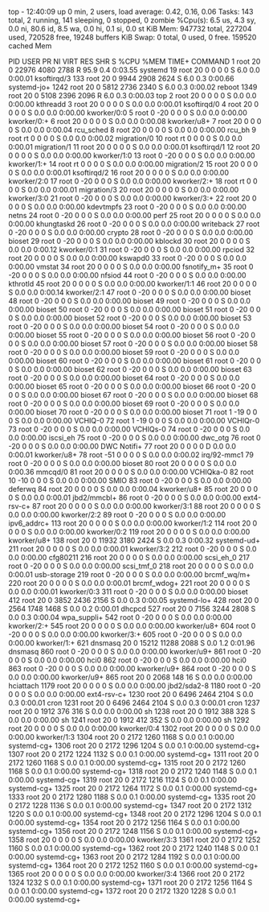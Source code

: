 top - 12:40:09 up 0 min,  2 users,  load average: 0.42, 0.16, 0.06
Tasks: 143 total,   2 running, 141 sleeping,   0 stopped,   0 zombie
%Cpu(s):  6.5 us,  4.3 sy,  0.0 ni, 80.6 id,  8.5 wa,  0.0 hi,  0.1 si,  0.0 st
KiB Mem:    947732 total,   227204 used,   720528 free,    19248 buffers
KiB Swap:        0 total,        0 used,        0 free.   159520 cached Mem

  PID USER      PR  NI    VIRT    RES    SHR S  %CPU %MEM     TIME+ COMMAND
    1 root      20   0   22976   4080   2788 R  95.9  0.4   0:03.55 systemd
   19 root      20   0       0      0      0 S   6.0  0.0   0:00.01 ksoftirqd/3
  133 root      20   0    9944   2908   2624 S   6.0  0.3   0:00.66 systemd-jo+
 1242 root      20   0    5812   2736   2340 S   6.0  0.3   0:00.02 reboot
 1349 root      20   0    5108   2396   2096 R   6.0  0.3   0:00.03 top
    2 root      20   0       0      0      0 S   0.0  0.0   0:00.00 kthreadd
    3 root      20   0       0      0      0 S   0.0  0.0   0:00.01 ksoftirqd/0
    4 root      20   0       0      0      0 S   0.0  0.0   0:00.00 kworker/0:0
    5 root       0 -20       0      0      0 S   0.0  0.0   0:00.00 kworker/0:+
    6 root      20   0       0      0      0 S   0.0  0.0   0:00.08 kworker/u8+
    7 root      20   0       0      0      0 S   0.0  0.0   0:00.04 rcu_sched
    8 root      20   0       0      0      0 S   0.0  0.0   0:00.00 rcu_bh
    9 root      rt   0       0      0      0 S   0.0  0.0   0:00.02 migration/0
   10 root      rt   0       0      0      0 S   0.0  0.0   0:00.01 migration/1
   11 root      20   0       0      0      0 S   0.0  0.0   0:00.01 ksoftirqd/1
   12 root      20   0       0      0      0 S   0.0  0.0   0:00.00 kworker/1:0
   13 root       0 -20       0      0      0 S   0.0  0.0   0:00.00 kworker/1:+
   14 root      rt   0       0      0      0 S   0.0  0.0   0:00.00 migration/2
   15 root      20   0       0      0      0 S   0.0  0.0   0:00.01 ksoftirqd/2
   16 root      20   0       0      0      0 S   0.0  0.0   0:00.00 kworker/2:0
   17 root       0 -20       0      0      0 S   0.0  0.0   0:00.00 kworker/2:+
   18 root      rt   0       0      0      0 S   0.0  0.0   0:00.01 migration/3
   20 root      20   0       0      0      0 S   0.0  0.0   0:00.00 kworker/3:0
   21 root       0 -20       0      0      0 S   0.0  0.0   0:00.00 kworker/3:+
   22 root      20   0       0      0      0 S   0.0  0.0   0:00.00 kdevtmpfs
   23 root       0 -20       0      0      0 S   0.0  0.0   0:00.00 netns
   24 root       0 -20       0      0      0 S   0.0  0.0   0:00.00 perf
   25 root      20   0       0      0      0 S   0.0  0.0   0:00.00 khungtaskd
   26 root       0 -20       0      0      0 S   0.0  0.0   0:00.00 writeback
   27 root       0 -20       0      0      0 S   0.0  0.0   0:00.00 crypto
   28 root       0 -20       0      0      0 S   0.0  0.0   0:00.00 bioset
   29 root       0 -20       0      0      0 S   0.0  0.0   0:00.00 kblockd
   30 root      20   0       0      0      0 S   0.0  0.0   0:00.12 kworker/0:1
   31 root       0 -20       0      0      0 S   0.0  0.0   0:00.00 rpciod
   32 root      20   0       0      0      0 S   0.0  0.0   0:00.00 kswapd0
   33 root       0 -20       0      0      0 S   0.0  0.0   0:00.00 vmstat
   34 root      20   0       0      0      0 S   0.0  0.0   0:00.00 fsnotify_m+
   35 root       0 -20       0      0      0 S   0.0  0.0   0:00.00 nfsiod
   44 root       0 -20       0      0      0 S   0.0  0.0   0:00.00 kthrotld
   45 root      20   0       0      0      0 S   0.0  0.0   0:00.00 kworker/1:1
   46 root      20   0       0      0      0 S   0.0  0.0   0:00.14 kworker/2:1
   47 root       0 -20       0      0      0 S   0.0  0.0   0:00.00 bioset
   48 root       0 -20       0      0      0 S   0.0  0.0   0:00.00 bioset
   49 root       0 -20       0      0      0 S   0.0  0.0   0:00.00 bioset
   50 root       0 -20       0      0      0 S   0.0  0.0   0:00.00 bioset
   51 root       0 -20       0      0      0 S   0.0  0.0   0:00.00 bioset
   52 root       0 -20       0      0      0 S   0.0  0.0   0:00.00 bioset
   53 root       0 -20       0      0      0 S   0.0  0.0   0:00.00 bioset
   54 root       0 -20       0      0      0 S   0.0  0.0   0:00.00 bioset
   55 root       0 -20       0      0      0 S   0.0  0.0   0:00.00 bioset
   56 root       0 -20       0      0      0 S   0.0  0.0   0:00.00 bioset
   57 root       0 -20       0      0      0 S   0.0  0.0   0:00.00 bioset
   58 root       0 -20       0      0      0 S   0.0  0.0   0:00.00 bioset
   59 root       0 -20       0      0      0 S   0.0  0.0   0:00.00 bioset
   60 root       0 -20       0      0      0 S   0.0  0.0   0:00.00 bioset
   61 root       0 -20       0      0      0 S   0.0  0.0   0:00.00 bioset
   62 root       0 -20       0      0      0 S   0.0  0.0   0:00.00 bioset
   63 root       0 -20       0      0      0 S   0.0  0.0   0:00.00 bioset
   64 root       0 -20       0      0      0 S   0.0  0.0   0:00.00 bioset
   65 root       0 -20       0      0      0 S   0.0  0.0   0:00.00 bioset
   66 root       0 -20       0      0      0 S   0.0  0.0   0:00.00 bioset
   67 root       0 -20       0      0      0 S   0.0  0.0   0:00.00 bioset
   68 root       0 -20       0      0      0 S   0.0  0.0   0:00.00 bioset
   69 root       0 -20       0      0      0 S   0.0  0.0   0:00.00 bioset
   70 root       0 -20       0      0      0 S   0.0  0.0   0:00.00 bioset
   71 root       1 -19       0      0      0 S   0.0  0.0   0:00.00 VCHIQ-0
   72 root       1 -19       0      0      0 S   0.0  0.0   0:00.00 VCHIQr-0
   73 root       0 -20       0      0      0 S   0.0  0.0   0:00.00 VCHIQs-0
   74 root       0 -20       0      0      0 S   0.0  0.0   0:00.00 iscsi_eh
   75 root       0 -20       0      0      0 S   0.0  0.0   0:00.00 dwc_otg
   76 root       0 -20       0      0      0 S   0.0  0.0   0:00.00 DWC Notifi+
   77 root      20   0       0      0      0 D   0.0  0.0   0:00.01 kworker/u8+
   78 root     -51   0       0      0      0 S   0.0  0.0   0:00.02 irq/92-mmc1
   79 root       0 -20       0      0      0 S   0.0  0.0   0:00.00 bioset
   80 root      20   0       0      0      0 S   0.0  0.0   0:00.36 mmcqd/0
   81 root      20   0       0      0      0 S   0.0  0.0   0:00.00 VCHIQka-0
   82 root      10 -10       0      0      0 S   0.0  0.0   0:00.00 SMIO
   83 root       0 -20       0      0      0 S   0.0  0.0   0:00.00 deferwq
   84 root      20   0       0      0      0 S   0.0  0.0   0:00.04 kworker/u8+
   85 root      20   0       0      0      0 S   0.0  0.0   0:00.01 jbd2/mmcbl+
   86 root       0 -20       0      0      0 S   0.0  0.0   0:00.00 ext4-rsv-c+
   87 root      20   0       0      0      0 S   0.0  0.0   0:00.00 kworker/3:1
   88 root      20   0       0      0      0 S   0.0  0.0   0:00.00 kworker/2:2
   89 root       0 -20       0      0      0 S   0.0  0.0   0:00.00 ipv6_addrc+
  113 root      20   0       0      0      0 S   0.0  0.0   0:00.00 kworker/1:2
  114 root      20   0       0      0      0 S   0.0  0.0   0:00.00 kworker/0:2
  119 root      20   0       0      0      0 S   0.0  0.0   0:00.00 kworker/u8+
  138 root      20   0   11932   3180   2424 S   0.0  0.3   0:00.32 systemd-ud+
  211 root      20   0       0      0      0 S   0.0  0.0   0:00.01 kworker/3:2
  212 root       0 -20       0      0      0 S   0.0  0.0   0:00.00 cfg80211
  216 root      20   0       0      0      0 S   0.0  0.0   0:00.00 scsi_eh_0
  217 root       0 -20       0      0      0 S   0.0  0.0   0:00.00 scsi_tmf_0
  218 root      20   0       0      0      0 S   0.0  0.0   0:00.01 usb-storage
  219 root       0 -20       0      0      0 S   0.0  0.0   0:00.00 brcmf_wq/m+
  220 root      20   0       0      0      0 S   0.0  0.0   0:00.01 brcmf_wdog+
  221 root      20   0       0      0      0 S   0.0  0.0   0:00.01 kworker/0:3
  311 root       0 -20       0      0      0 S   0.0  0.0   0:00.00 bioset
  412 root      20   0    3852   2436   2156 S   0.0  0.3   0:00.05 systemd-lo+
  428 root      20   0    2564   1748   1468 S   0.0  0.2   0:00.01 dhcpcd
  527 root      20   0    7156   3244   2808 S   0.0  0.3   0:00.04 wpa_suppli+
  542 root       0 -20       0      0      0 S   0.0  0.0   0:00.00 kworker/2:+
  545 root      20   0       0      0      0 S   0.0  0.0   0:00.00 kworker/u8+
  604 root       0 -20       0      0      0 S   0.0  0.0   0:00.00 kworker/3:+
  605 root       0 -20       0      0      0 S   0.0  0.0   0:00.00 kworker/1:+
  621 dnsmasq   20   0   15212  11288   2088 S   0.0  1.2   0:01.96 dnsmasq
  860 root       0 -20       0      0      0 S   0.0  0.0   0:00.00 kworker/u9+
  861 root       0 -20       0      0      0 S   0.0  0.0   0:00.00 hci0
  862 root       0 -20       0      0      0 S   0.0  0.0   0:00.00 hci0
  863 root       0 -20       0      0      0 S   0.0  0.0   0:00.00 kworker/u9+
  864 root       0 -20       0      0      0 S   0.0  0.0   0:00.00 kworker/u9+
  865 root      20   0    2068    148     16 S   0.0  0.0   0:00.00 hciattach
 1179 root      20   0       0      0      0 S   0.0  0.0   0:00.00 jbd2/sda2-8
 1180 root       0 -20       0      0      0 S   0.0  0.0   0:00.00 ext4-rsv-c+
 1230 root      20   0    6496   2464   2104 S   0.0  0.3   0:00.01 cron
 1231 root      20   0    6496   2464   2104 S   0.0  0.3   0:00.01 cron
 1237 root      20   0    1912    376    316 S   0.0  0.0   0:00.00 sh
 1238 root      20   0    1912    388    328 S   0.0  0.0   0:00.00 sh
 1241 root      20   0    1912    412    352 S   0.0  0.0   0:00.00 sh
 1292 root      20   0       0      0      0 S   0.0  0.0   0:00.00 kworker/0:4
 1302 root      20   0       0      0      0 S   0.0  0.0   0:00.00 kworker/1:3
 1304 root      20   0    2172   1260   1168 S   0.0  0.1   0:00.00 systemd-cg+
 1306 root      20   0    2172   1296   1204 S   0.0  0.1   0:00.00 systemd-cg+
 1307 root      20   0    2172   1224   1132 S   0.0  0.1   0:00.00 systemd-cg+
 1311 root      20   0    2172   1260   1168 S   0.0  0.1   0:00.00 systemd-cg+
 1315 root      20   0    2172   1260   1168 S   0.0  0.1   0:00.00 systemd-cg+
 1318 root      20   0    2172   1240   1148 S   0.0  0.1   0:00.00 systemd-cg+
 1319 root      20   0    2172   1216   1124 S   0.0  0.1   0:00.00 systemd-cg+
 1325 root      20   0    2172   1264   1172 S   0.0  0.1   0:00.00 systemd-cg+
 1333 root      20   0    2172   1280   1188 S   0.0  0.1   0:00.00 systemd-cg+
 1335 root      20   0    2172   1228   1136 S   0.0  0.1   0:00.00 systemd-cg+
 1347 root      20   0    2172   1312   1220 S   0.0  0.1   0:00.00 systemd-cg+
 1348 root      20   0    2172   1296   1204 S   0.0  0.1   0:00.00 systemd-cg+
 1354 root      20   0    2172   1256   1164 S   0.0  0.1   0:00.00 systemd-cg+
 1356 root      20   0    2172   1248   1156 S   0.0  0.1   0:00.00 systemd-cg+
 1358 root      20   0       0      0      0 S   0.0  0.0   0:00.00 kworker/3:3
 1361 root      20   0    2172   1252   1160 S   0.0  0.1   0:00.00 systemd-cg+
 1362 root      20   0    2172   1240   1148 S   0.0  0.1   0:00.00 systemd-cg+
 1363 root      20   0    2172   1284   1192 S   0.0  0.1   0:00.00 systemd-cg+
 1364 root      20   0    2172   1252   1160 S   0.0  0.1   0:00.00 systemd-cg+
 1365 root      20   0       0      0      0 S   0.0  0.0   0:00.00 kworker/3:4
 1366 root      20   0    2172   1324   1232 S   0.0  0.1   0:00.00 systemd-cg+
 1371 root      20   0    2172   1256   1164 S   0.0  0.1   0:00.00 systemd-cg+
 1372 root      20   0    2172   1320   1228 S   0.0  0.1   0:00.00 systemd-cg+
